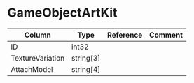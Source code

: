 # GameObjectArtKit

| Column | Type | Reference | Comment |
|--------|------|-----------|---------|
|ID|int32|||
|TextureVariation|string[3]|||
|AttachModel|string[4]|||
